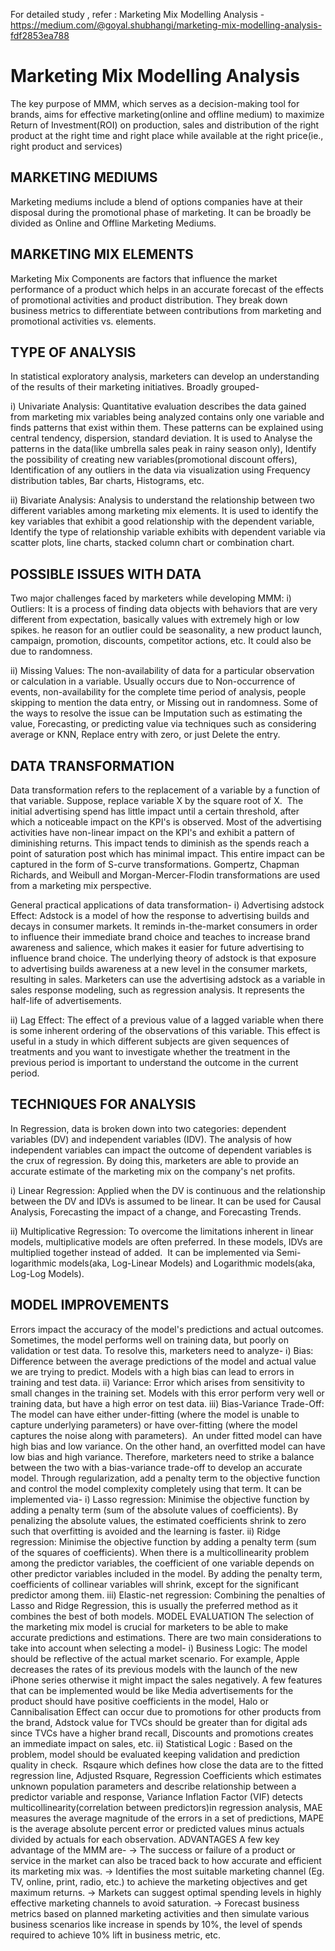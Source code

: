 For detailed study , refer :
Marketing Mix Modelling Analysis - https://medium.com/@goyal.shubhangi/marketing-mix-modelling-analysis-fdf2853ea788


# Marketing Mix Modelling Analysis
The key purpose of MMM, which serves as a decision-making tool for brands, aims for effective marketing(online and offline medium) to maximize Return of Investment(ROI) on production, sales and distribution of the right product at the right time and right place while available at the right price(ie., right product and services)

## MARKETING MEDIUMS
Marketing mediums include a blend of options companies have at their disposal during the promotional phase of marketing. It can be broadly be divided as Online and Offline Marketing Mediums.

## MARKETING MIX ELEMENTS
Marketing Mix Components are factors that influence the market performance of a product which helps in an accurate forecast of the effects of promotional activities and product distribution. They break down business metrics to differentiate between contributions from marketing and promotional activities vs. elements.

## TYPE OF ANALYSIS
In statistical exploratory analysis, marketers can develop an understanding of the results of their marketing initiatives. Broadly grouped-

i) Univariate Analysis: Quantitative evaluation describes the data gained from marketing mix variables being analyzed contains only one variable and finds patterns that exist within them. These patterns can be explained using central tendency, dispersion, standard deviation.
It is used to Analyse the patterns in the data(like umbrella sales peak in rainy season only), Identify the possibility of creating new variables(promotional discount offers), Identification of any outliers in the data via visualization using Frequency distribution tables, Bar charts, Histograms, etc.

ii) Bivariate Analysis: Analysis to understand the relationship between two different variables among marketing mix elements.
It is used to identify the key variables that exhibit a good relationship with the dependent variable, Identify the type of relationship variable exhibits with dependent variable via scatter plots, line charts, stacked column chart or combination chart.


## POSSIBLE ISSUES WITH DATA
Two major challenges faced by marketers while developing MMM:
i) Outliers: It is a process of finding data objects with behaviors that are very different from expectation, basically values with extremely high or low spikes.
he reason for an outlier could be seasonality, a new product launch, campaign, promotion, discounts, competitor actions, etc. It could also be due to randomness.

ii) Missing Values: The non-availability of data for a particular observation or calculation in a variable. Usually occurs due to Non-occurrence of events, non-availability for the complete time period of analysis, people skipping to mention the data entry, or Missing out in randomness.
Some of the ways to resolve the issue can be Imputation such as estimating the value, Forecasting, or predicting value via techniques such as considering average or KNN, Replace entry with zero, or just Delete the entry.

## DATA TRANSFORMATION
Data transformation refers to the replacement of a variable by a function of that variable. Suppose, replace variable X by the square root of X. 
The initial advertising spend has little impact until a certain threshold, after which a noticeable impact on the KPI's is observed. Most of the advertising activities have non-linear impact on the KPI's and exhibit a pattern of diminishing returns. This impact tends to diminish as the spends reach a point of saturation post which has minimal impact. This entire impact can be captured in the form of S-curve transformations. Gompertz, Chapman Richards, and Weibull and Morgan-Mercer-Flodin transformations are used from a marketing mix perspective.

General practical applications of data transformation-
i) Advertising adstock Effect: Adstock is a model of how the response to advertising builds and decays in consumer markets. It reminds in-the-market consumers in order to influence their immediate brand choice and teaches to increase brand awareness and salience, which makes it easier for future advertising to influence brand choice.
The underlying theory of adstock is that exposure to advertising builds awareness at a new level in the consumer markets, resulting in sales. Marketers can use the advertising adstock as a variable in sales response modeling, such as regression analysis. It represents the half-life of advertisements.

ii) Lag Effect: The effect of a previous value of a lagged variable when there is some inherent ordering of the observations of this variable. This effect is useful in a study in which different subjects are given sequences of treatments and you want to investigate whether the treatment in the previous period is important to understand the outcome in the current period.

## TECHNIQUES FOR ANALYSIS
In Regression, data is broken down into two categories: dependent variables (DV) and independent variables (IDV). The analysis of how independent variables can impact the outcome of dependent variables is the crux of regression. By doing this, marketers are able to provide an accurate estimate of the marketing mix on the company's net profits.

i) Linear Regression: Applied when the DV is continuous and the relationship between the DV and IDVs is assumed to be linear. It can be used for Causal Analysis, Forecasting the impact of a change, and Forecasting Trends.

ii) Multiplicative Regression: To overcome the limitations inherent in linear models, multiplicative models are often preferred. In these models, IDVs are multiplied together instead of added. 
It can be implemented via Semi-logarithmic models(aka, Log-Linear Models) and Logarithmic models(aka, Log-Log Models).

## MODEL IMPROVEMENTS
Errors impact the accuracy of the model's predictions and actual outcomes. Sometimes, the model performs well on training data, but poorly on validation or test data.
To resolve this, marketers need to analyze-
i) Bias: Difference between the average predictions of the model and actual value we are trying to predict. Models with a high bias can lead to errors in training and test data.
ii) Variance: Error which arises from sensitivity to small changes in the training set. Models with this error perform very well or training data, but have a high error on test data.
iii) Bias-Variance Trade-Off: The model can have either under-fitting (where the model is unable to capture underlying parameters) or have over-fitting (where the model captures the noise along with parameters). 
An under fitted model can have high bias and low variance. On the other hand, an overfitted model can have low bias and high variance. Therefore, marketers need to strike a balance between the two with a bias-variance trade-off to develop an accurate model.
Through regularization, add a penalty term to the objective function and control the model complexity completely using that term. It can be implemented via-
i) Lasso regression: Minimise the objective function by adding a penalty term (sum of the absolute values of coefficients). By penalizing the absolute values, the estimated coefficients shrink to zero such that overfitting is avoided and the learning is faster.
ii) Ridge regression: Minimise the objective function by adding a penalty term (sum of the squares of coefficients). When there is a multicollinearity problem among the predictor variables, the coefficient of one variable depends on other predictor variables included in the model. By adding the penalty term, coefficients of collinear variables will shrink, except for the significant predictor among them.
iii) Elastic-net regression: Combining the penalties of Lasso and Ridge Regression, this is usually the preferred method as it combines the best of both models.
MODEL EVALUATION
The selection of the marketing mix model is crucial for marketers to be able to make accurate predictions and estimations. There are two main considerations to take into account when selecting a model-
i) Business Logic: The model should be reflective of the actual market scenario.
For example, Apple decreases the rates of its previous models with the launch of the new iPhone series otherwise it might impact the sales negatively.
A few features that can be implemented would be like Media advertisements for the product should have positive coefficients in the model, Halo or Cannibalisation Effect can occur due to promotions for other products from the brand, Adstock value for TVCs should be greater than for digital ads since TVCs have a higher brand recall, Discounts and promotions creates an immediate impact on sales, etc.
ii) Statistical Logic : Based on the problem, model should be evaluated keeping validation and prediction quality in check. 
Rsqaure which defines how close the data are to the fitted regression line, Adjusted Rsquare, Regression Coefficients which estimates unknown population parameters and describe relationship between a predictor variable and response, Variance Inflation Factor (VIF) detects multicollinearity(correlation between predictors)in regression analysis, MAE measures the average magnitude of the errors in a set of predictions, MAPE is the average absolute percent error or predicted values minus actuals divided by actuals for each observation.
ADVANTAGES
A few key advantage of the MMM are-
→ The success or failure of a product or service in the market can also be traced back to how accurate and efficient its marketing mix was.
→ Identifies the most suitable marketing channel (Eg. TV, online, print, radio, etc.) to achieve the marketing objectives and get maximum returns.
→ Markets can suggest optimal spending levels in highly effective marketing channels to avoid saturation.
→ Forecast business metrics based on planned marketing activities and then simulate various business scenarios like increase in spends by 10%, the level of spends required to achieve 10% lift in business metric, etc.
